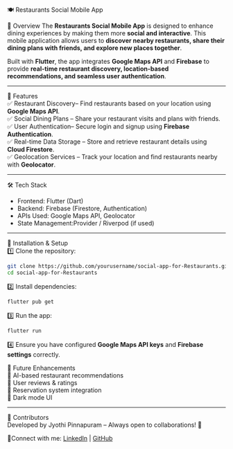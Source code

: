 🍽️ Restaurants Social Mobile App  

📌 Overview
The **Restaurants Social Mobile App** is designed to enhance dining experiences by making them more **social and interactive**. This mobile application allows users to **discover nearby restaurants, share their dining plans with friends, and explore new places together**.  

Built with **Flutter**, the app integrates **Google Maps API** and **Firebase** to provide **real-time restaurant discovery, location-based recommendations, and seamless user authentication**.  

---

🚀 Features  
✅ Restaurant Discovery– Find restaurants based on your location using **Google Maps API**.  
✅ Social Dining Plans – Share your restaurant visits and plans with friends.  
✅ User Authentication– Secure login and signup using **Firebase Authentication**.  
✅ Real-time Data Storage – Store and retrieve restaurant details using **Cloud Firestore**.  
✅ Geolocation Services – Track your location and find restaurants nearby with **Geolocator**.  

---

🛠️ Tech Stack  
- Frontend: Flutter (Dart)  
- Backend: Firebase (Firestore, Authentication)  
- APIs Used: Google Maps API, Geolocator  
- State Management:Provider / Riverpod (if used)  

---

📲 Installation & Setup  
1️⃣ Clone the repository:  
   ```bash
   git clone https://github.com/yourusername/social-app-for-Restaurants.git
   cd social-app-for-Restaurants
   ```
2️⃣ Install dependencies:  
   ```bash
   flutter pub get
   ```
3️⃣ Run the app:  
   ```bash
   flutter run
   ```
4️⃣ Ensure you have configured **Google Maps API keys** and **Firebase settings** correctly.  


🌟 Future Enhancements  
🔹 AI-based restaurant recommendations  
🔹 User reviews & ratings  
🔹 Reservation system integration  
🔹 Dark mode UI  

---

👥 Contributors  
Developed by Jyothi Pinnapuram – Always open to collaborations! 🚀  

🔗Connect with me: [LinkedIn](https://www.linkedin.com/in/jyothi-pinnapuram-a60254297) | [GitHub](https://github.com/Jyothipinnapuram)  
